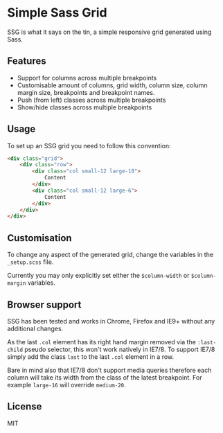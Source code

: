 Simple Sass Grid
================

SSG is what it says on the tin, a simple responsive grid generated using Sass. 

## Features ##

- Support for columns across multiple breakpoints
- Customisable amount of columns, grid width, column size, column margin size, breakpoints and breakpoint names.
- Push (from left) classes across multiple breakpoints
- Show/hide classes across multiple breakpoints

## Usage ##

To set up an SSG grid you need to follow this convention:

``` html
<div class="grid">
	<div class="row">
		<div class="col small-12 large-18">
			Content
		</div>
		<div class="col small-12 large-6">
			Content
		</div>
	</div>
</div>
```

## Customisation ##

To change any aspect of the generated grid, change the variables in the `_setup.scss` file.

Currently you may only explicitly set either the `$column-width` or `$column-margin` variables.

## Browser support ##

SSG has been tested and works in Chrome, Firefox and IE9+ without any additional changes.

As the last `.col` element has its right hand margin removed via the `:last-child` pseudo selector, this won't work natively in IE7/8. To support IE7/8 simply add the class `last` to the last `.col` element in a row.

Bare in mind also that IE7/8 don't support media queries therefore each column will take its width from the class of the latest breakpoint. For example `large-16` will override `medium-20`.

## License ##

MIT